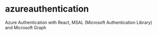 # azureauthentication
Azure Authentication with React, MSAL (Microsoft Authentication Library) and Microsoft Graph
